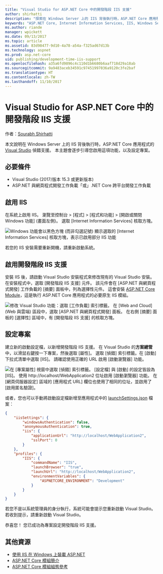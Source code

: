 ```yaml
---
title: "Visual Studio for ASP.NET Core 中的開發階段 IIS 支援"
author: shirhatti
description: "探索在 Windows Server 上的 IIS 背後執行時，ASP.NET Core 應用程式的偵錯支援。"
keywords: "ASP.NET Core, Internet Information Services, IIS, Windows Server, ASP.NET Core Module, 偵錯"
ms.author: riande
manager: wpickett
ms.date: 09/13/2017
ms.topic: article
ms.assetid: 83d98477-9d10-4a78-a54a-f325ad67d13b
ms.technology: aspnet
ms.prod: asp.net-core
uid: publishing/development-time-iis-support
ms.openlocfilehash: a35a6fd9896c4c110d1b6680b6aaf718d29a18ab
ms.sourcegitcommit: 9a9483aceb34591c97451997036a9120c3fe2baf
ms.translationtype: HT
ms.contentlocale: zh-TW
ms.lasthandoff: 11/10/2017
---
```

# <a name="development-time-iis-support-in-visual-studio-for-aspnet-core"></a>Visual Studio for ASP.NET Core 中的開發階段 IIS 支援

作者：[Sourabh Shirhatti](https://twitter.com/sshirhatti)

本文說明在 Windows Server 上的 IIS 背後執行時，ASP.NET Core 應用程式的 [Visual Studio](https://www.visualstudio.com/vs/) 偵錯支援。 本主題會逐步引導您啟用這項功能，以及設定專案。

## <a name="prerequisites"></a>必要條件

* Visual Studio (2017/版本 15.3 或更新版本)
* ASP.NET 與網頁程式開發工作負載「或」.NET Core 跨平台開發工作負載

## <a name="enable-iis"></a>啟用 IIS

在系統上啟用 IIS。 瀏覽至控制台 > [程式] > [程式和功能] > [開啟或關閉 Windows 功能] (畫面左側)。 選取 [Internet Information Services] 核取方塊。

![Windows 功能會以黑色方塊 (而非勾選記號) 顯示選取的 [Internet Information Services] 核取方塊，表示已啟用部分 IIS 功能](development-time-iis-support/_static/enable_iis.png)

若您的 IIS 安裝需要重新開機，請重新啟動系統。

## <a name="enable-development-time-iis-support"></a>啟用開發階段 IIS 支援

安裝 IIS 後，請啟動 Visual Studio 安裝程式來修改現有的 Visual Studio 安裝。 在安裝程式中，選取 [開發階段 IIS 支援] 元件。 該元件會在 [ASP.NET 與網頁程式開發] 工作負載的 [摘要] 面板中，列為選擇性元件。 這會安裝 [ASP.NET Core Module](xref:fundamentals/servers/aspnet-core-module)，這是執行 ASP.NET Core 應用程式的必要原生 IIS 模組。

![修改 Visual Studio 功能：選取 [工作負載] 索引標籤。 在 [Web and Cloud]\(Web 與雲端\) 區段中，選取 [ASP.NET 與網頁程式開發] 面板。 在右側 [摘要] 面板的 [選擇性] 區域中，有 [開發階段 IIS 支援] 的核取方塊。](development-time-iis-support/_static/development_time_support.png)

## <a name="configure-the-project"></a>設定專案

建立新的啟動設定檔，以新增開發階段 IIS 支援。 在 Visual Studio 的**方案總管**中，以滑鼠右鍵按一下專案，然後選取 [屬性]。 選取 [偵錯] 索引標籤。在 [啟動] 下拉式清單中選取 [IIS]。 請確認使用正確的 URL 啟用 [啟動瀏覽器] 功能。

![在 [專案屬性] 視窗中選取 [偵錯] 索引標籤。 [設定檔] 與 [啟動] 的設定皆設為 [IIS]。 使用 http://localhost/WebApplication2 位址啟用 [啟動瀏覽器] 功能。 在 [網頁伺服器設定] 區域的 [應用程式 URL] 欄位也使用了相同的位址，並啟用了 [啟用匿名驗證]。](development-time-iis-support/_static/project_properties.png)

或者，您也可以手動將啟動設定檔新增至應用程式中的 [launchSettings.json](http://json.schemastore.org/launchsettings) 檔案：

```json
{
    "iisSettings": {
        "windowsAuthentication": false,
        "anonymousAuthentication": true,
        "iis": {
            "applicationUrl": "http://localhost/WebApplication2",
            "sslPort": 0
        }
    },
    "profiles": {
        "IIS": {
            "commandName": "IIS",
            "launchBrowser": "true",
            "launchUrl": "http://localhost/WebApplication2",
            "environmentVariables": {
                "ASPNETCORE_ENVIRONMENT": "Development"
            }
        }
    }
}
```

若您不是以系統管理員的身分執行，系統可能會提示您重新啟動 Visual Studio。 若收到提示，請重新啟動 Visual Studio。

恭喜您！ 您已成功為專案設定開發階段 IIS 支援。 

## <a name="additional-resources"></a>其他資源

* [使用 IIS 在 Windows 上裝載 ASP.NET](xref:publishing/iis)
* [ASP.NET Core 模組簡介](xref:fundamentals/servers/aspnet-core-module)
* [ASP.NET Core 模組組態參考](xref:hosting/aspnet-core-module)
